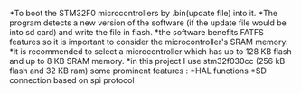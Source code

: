 *To boot the STM32F0 microcontrollers by .bin(update file)  into it.
*The program detects a new version of the software (if the update file would be into sd card) and write the file in flash.
*the software benefits FATFS features so it is important to consider the microcontroller's SRAM memory.
*it is recommended to select a microcontroller which has up to 128 KB flash and up to 8 KB SRAM memory.
*in this project I use stm32f030cc (256 kB flash and 32 KB ram)
some prominent features :
*HAL functions
*SD connection based on spi protocol
